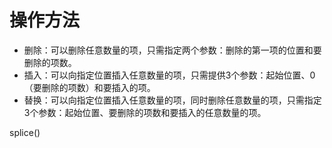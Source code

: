 # 操作方法

* 删除：可以删除任意数量的项，只需指定两个参数：删除的第一项的位置和要删除的项数。
* 插入：可以向指定位置插入任意数量的项，只需提供3个参数：起始位置、0（要删除的项数）和要插入的项。
* 替换：可以向指定位置插入任意数量的项，同时删除任意数量的项，只需指定3个参数：起始位置、要删除的项数和要插入的任意数量的项。

splice\(\)



